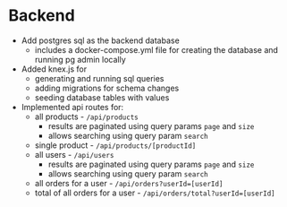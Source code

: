 # Backend

- Add postgres sql as the backend database
  - includes a docker-compose.yml file for creating the database and running pg admin locally
- Added knex.js for
  - generating and running sql queries
  - adding migrations for schema changes
  - seeding database tables with values
- Implemented api routes for:
  - all products - `/api/products`
    - results are paginated using query params `page` and `size`
    - allows searching using query param `search`
  - single product - `/api/products/[productId]`
  - all users - `/api/users`
    - results are paginated using query params `page` and `size`
    - allows searching using query param `search`
  - all orders for a user - `/api/orders?userId=[userId]`
  - total of all orders for a user - `/api/orders/total?userId=[userId]`
